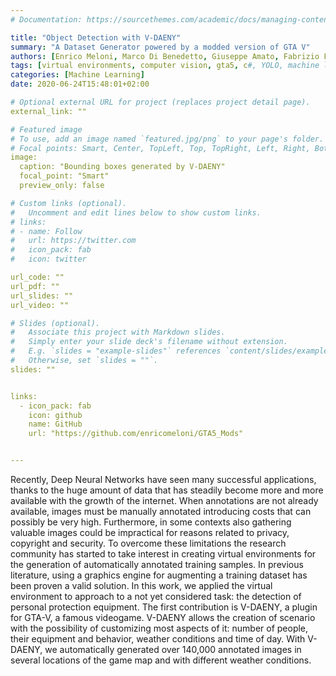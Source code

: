 ```yaml
---
# Documentation: https://sourcethemes.com/academic/docs/managing-content/

title: "Object Detection with V-DAENY"
summary: "A Dataset Generator powered by a modded version of GTA V"
authors: [Enrico Meloni, Marco Di Benedetto, Giuseppe Amato, Fabrizio Falchi, Claudio Gennaro]
tags: [virtual environments, computer vision, gta5, c#, YOLO, machine learning, object detection]
categories: [Machine Learning]
date: 2020-06-24T15:48:01+02:00

# Optional external URL for project (replaces project detail page).
external_link: ""

# Featured image
# To use, add an image named `featured.jpg/png` to your page's folder.
# Focal points: Smart, Center, TopLeft, Top, TopRight, Left, Right, BottomLeft, Bottom, BottomRight.
image:
  caption: "Bounding boxes generated by V-DAENY"
  focal_point: "Smart"
  preview_only: false

# Custom links (optional).
#   Uncomment and edit lines below to show custom links.
# links:
# - name: Follow
#   url: https://twitter.com
#   icon_pack: fab
#   icon: twitter

url_code: ""
url_pdf: ""
url_slides: ""
url_video: ""

# Slides (optional).
#   Associate this project with Markdown slides.
#   Simply enter your slide deck's filename without extension.
#   E.g. `slides = "example-slides"` references `content/slides/example-slides.md`.
#   Otherwise, set `slides = ""`.
slides: ""


links:
  - icon_pack: fab
    icon: github
    name: GitHub
    url: "https://github.com/enricomeloni/GTA5_Mods"


---
```


Recently, Deep Neural Networks have seen many successful applications, thanks to the huge amount of data that has steadily become more and more available with the growth of the internet. When annotations are not already available, images must be manually annotated introducing costs that can possibly be very high. Furthermore, in some contexts also gathering valuable images could be impractical for reasons related to privacy, copyright and security.
To overcome these limitations the research community has started to take interest in creating virtual environments for the generation of automatically annotated training samples. In previous literature, using a graphics engine for augmenting a training dataset has been proven a valid solution. 
In this work, we applied the virtual environment to approach to a not yet considered task: the detection of personal protection equipment. The first contribution is V-DAENY, a plugin for GTA-V, a famous videogame. V-DAENY allows the creation of scenario with the possibility of customizing most aspects of it: number of people, their equipment and behavior, weather conditions and time of day. With V-DAENY, we automatically generated over 140,000 annotated images in several locations of the game map and with different weather conditions.